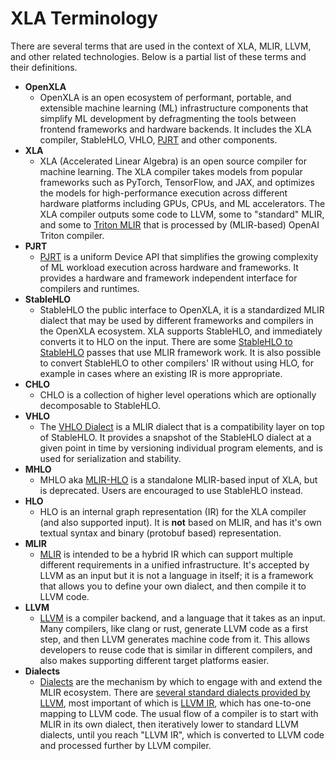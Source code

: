 # XLA Terminology

There are several terms that are used in the context of XLA, MLIR, LLVM, and other related technologies. Below is a partial list of these terms and their definitions.

- **OpenXLA**
    - OpenXLA is an open ecosystem of performant, portable, and extensible machine learning (ML) infrastructure
      components that simplify ML development by defragmenting the tools between frontend frameworks and hardware
      backends. It includes the XLA compiler, StableHLO, VHLO, [PJRT](https://openxla.org/xla/pjrt/overview) and other
      components.
- **XLA**
    - XLA (Accelerated Linear Algebra) is an open source compiler for machine learning. The XLA compiler takes models
      from popular frameworks such as PyTorch, TensorFlow, and JAX, and optimizes the models for high-performance
      execution across different hardware platforms including GPUs, CPUs, and ML accelerators. The XLA compiler outputs
      some code to LLVM, some to "standard" MLIR, and some to [Triton MLIR](https://triton-lang.org/main/dialects/dialects.html)
      that is processed by (MLIR-based) OpenAI Triton compiler.
- **PJRT**
    - [PJRT](https://github.com/openxla/xla/blob/main/xla/pjrt/c/pjrt_c_api.h) is a uniform Device API that simplifies
      the growing complexity of ML workload execution across hardware and frameworks. It provides a hardware and
      framework independent interface for compilers and runtimes.
- **StableHLO**
    - StableHLO the public interface to OpenXLA, it is a standardized MLIR dialect that may be used by different
      frameworks and compilers in the OpenXLA ecosystem. XLA supports StableHLO, and immediately converts it to HLO on
      the input. There are some [StableHLO to StableHLO](https://openxla.org/stablehlo/generated/stablehlo_passes)
      passes that use MLIR framework work. It is also possible to convert StableHLO to other compilers' IR without using
      HLO, for example in cases where an existing IR is more appropriate.
- **CHLO**
    - CHLO is a collection of higher level operations which are optionally decomposable to StableHLO.
- **VHLO**
    - The [VHLO Dialect](https://openxla.org/stablehlo/vhlo) is a MLIR dialect that is a compatibility layer on top of
      StableHLO. It provides a snapshot of the StableHLO dialect at a given point in time by versioning individual
      program elements, and is used for serialization and stability.
- **MHLO**
    - MHLO aka [MLIR-HLO](https://github.com/tensorflow/mlir-hlo) is a standalone MLIR-based input of XLA, but is
      deprecated. Users are encouraged to use StableHLO instead.
- **HLO**
    - HLO is an internal graph representation (IR) for the XLA compiler (and also supported input). It is **not** based
      on MLIR, and has it's own textual syntax and binary (protobuf based) representation.
- **MLIR**
    - [MLIR](https://mlir.llvm.org) is intended to be a hybrid IR which can support multiple different requirements in a
      unified infrastructure. It's accepted by LLVM as an input but it is not a language in itself; it is a framework
      that allows you to define your own dialect, and then compile it to LLVM code.
- **LLVM**
    - [LLVM](https://llvm.org/) is a compiler backend, and a language that it takes as an input. Many compilers, like
      clang or rust, generate LLVM code as a first step, and then LLVM generates machine code from it. This allows
      developers to reuse code that is similar in different compilers, and also makes supporting different target
      platforms easier.
- **Dialects**
    - [Dialects](https://mlir.llvm.org/docs/LangRef/#dialects) are the mechanism by which to engage with and extend the
      MLIR ecosystem. There are [several standard dialects provided by LLVM](https://mlir.llvm.org/docs/Dialects/), most
      important of which is [LLVM IR](https://mlir.llvm.org/docs/Dialects/LLVM/), which has one-to-one mapping to LLVM
      code. The usual flow of a compiler is to start with MLIR in its own dialect, then iteratively lower to standard
      LLVM dialects, until you reach "LLVM IR", which is converted to LLVM code and processed further by LLVM compiler.
